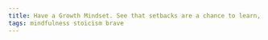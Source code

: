 ```yaml
---
title: Have a Growth Mindset. See that setbacks are a chance to learn, that success comes from effort not innate skill.
tags: mindfulness stoicism brave
---
```

